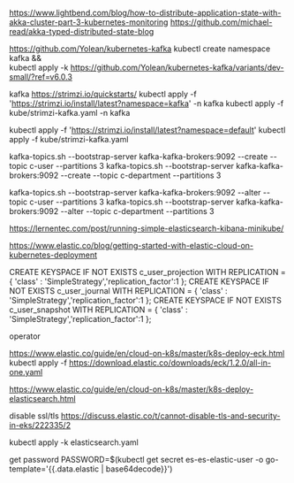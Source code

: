 https://www.lightbend.com/blog/how-to-distribute-application-state-with-akka-cluster-part-3-kubernetes-monitoring
https://github.com/michael-read/akka-typed-distributed-state-blog

https://github.com/Yolean/kubernetes-kafka
kubectl create namespace kafka && \
kubectl apply -k https://github.com/Yolean/kubernetes-kafka/variants/dev-small/?ref=v6.0.3

kafka
https://strimzi.io/quickstarts/
kubectl apply -f 'https://strimzi.io/install/latest?namespace=kafka' -n kafka
kubectl apply -f kube/strimzi-kafka.yaml -n kafka

kubectl apply -f 'https://strimzi.io/install/latest?namespace=default'
kubectl apply -f kube/strimzi-kafka.yaml


kafka-topics.sh --bootstrap-server kafka-kafka-brokers:9092 --create --topic c-user --partitions 3
kafka-topics.sh --bootstrap-server kafka-kafka-brokers:9092 --create --topic c-department --partitions 3

kafka-topics.sh --bootstrap-server kafka-kafka-brokers:9092 --alter --topic c-user --partitions 3
kafka-topics.sh --bootstrap-server kafka-kafka-brokers:9092 --alter --topic c-department --partitions 3


https://lernentec.com/post/running-simple-elasticsearch-kibana-minikube/

https://www.elastic.co/blog/getting-started-with-elastic-cloud-on-kubernetes-deployment

CREATE KEYSPACE IF NOT EXISTS c_user_projection WITH REPLICATION = { 'class' : 'SimpleStrategy','replication_factor':1 };
CREATE KEYSPACE IF NOT EXISTS c_user_journal WITH REPLICATION = { 'class' : 'SimpleStrategy','replication_factor':1 };
CREATE KEYSPACE IF NOT EXISTS c_user_snapshot WITH REPLICATION = { 'class' : 'SimpleStrategy','replication_factor':1 };


operator

https://www.elastic.co/guide/en/cloud-on-k8s/master/k8s-deploy-eck.html
kubectl apply -f https://download.elastic.co/downloads/eck/1.2.0/all-in-one.yaml

https://www.elastic.co/guide/en/cloud-on-k8s/master/k8s-deploy-elasticsearch.html

disable ssl/tls https://discuss.elastic.co/t/cannot-disable-tls-and-security-in-eks/222335/2

kubectl apply -k elasticsearch.yaml

get password
PASSWORD=$(kubectl get secret es-es-elastic-user -o go-template='{{.data.elastic | base64decode}}')